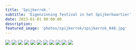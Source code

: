 ```yaml
---
title: 'Spijkerrok.'
subtitle: 'Eigenzinning festival in het Spijkerkwartier'
date: 2023-01-01 00:00:00
description: 
featured_image: 'photos/spijkerrok/spijkerrok_048.jpg'
---
```




<div class="gallery" data-columns="2">
    <img src="/photos/spijkerrok/spijkerrok_010.jpg">
    <img src="/photos/spijkerrok/spijkerrok_018.jpg">
    <img src="/photos/spijkerrok/spijkerrok_013.jpg">
    <img src="/photos/spijkerrok/spijkerrok_023.jpg">
    <img src="/photos/spijkerrok/spijkerrok_035.jpg">
    <img src="/photos/spijkerrok/spijkerrok_017.jpg">
    <img src="/photos/spijkerrok/spijkerrok_042.jpg">
    <img src="/photos/spijkerrok/spijkerrok_040.jpg">
    <img src="/photos/spijkerrok/spijkerrok_036.jpg">
    <img src="/photos/spijkerrok/spijkerrok_047.jpg">
    <img src="/photos/spijkerrok/spijkerrok_046.jpg">
</div>
